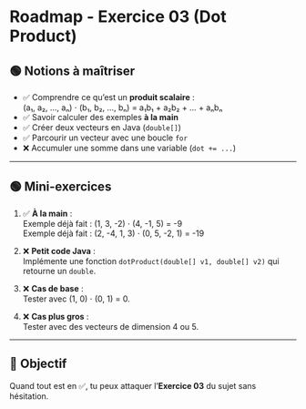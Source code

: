 # Roadmap - Exercice 03 (Dot Product)

## 🟢 Notions à maîtriser
- ✅ Comprendre ce qu’est un **produit scalaire** :  
  (a₁, a₂, …, aₙ) ⋅ (b₁, b₂, …, bₙ) = a₁b₁ + a₂b₂ + … + aₙbₙ
- ✅ Savoir calculer des exemples **à la main**
- ✅ Créer deux vecteurs en Java (`double[]`)
- ✅ Parcourir un vecteur avec une boucle `for`
- ❌ Accumuler une somme dans une variable (`dot += ...`)

---

## 🟢 Mini-exercices
1. ✅ **À la main** :  
   Exemple déjà fait : (1, 3, -2) ⋅ (4, -1, 5) = -9  
   Exemple déjà fait : (2, -4, 1, 3) ⋅ (0, 5, -2, 1) = -19  

2. ❌ **Petit code Java** :  
   Implémente une fonction `dotProduct(double[] v1, double[] v2)` qui retourne un `double`.

3. ❌ **Cas de base** :  
   Tester avec (1, 0) ⋅ (0, 1) = 0.

4. ❌ **Cas plus gros** :  
   Tester avec des vecteurs de dimension 4 ou 5.

---

## 🎯 Objectif
Quand tout est en ✅, tu peux attaquer l’**Exercice 03** du sujet sans hésitation.

